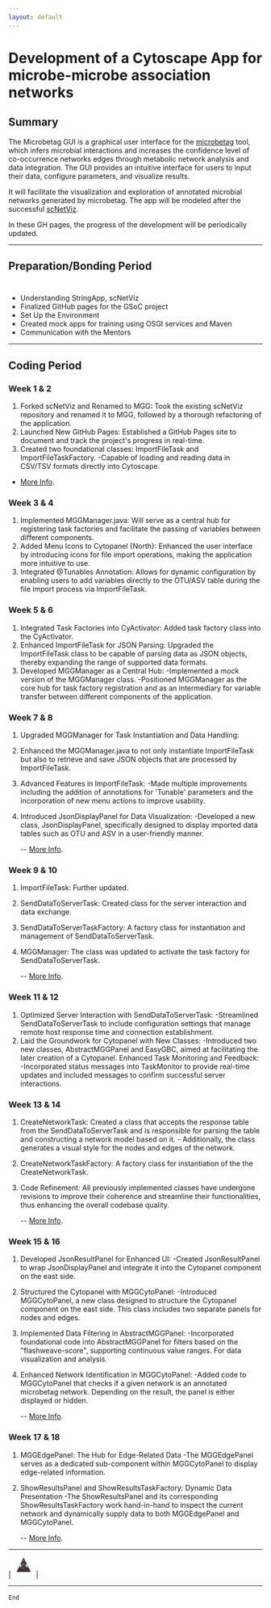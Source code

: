 ```yaml
---
layout: default
---
```


# Development of a Cytoscape App for microbe-microbe association networks                                                           


## Summary

The Microbetag GUI is a graphical user interface for the [microbetag](https://github.com/hariszaf/microbetag) tool, which infers microbial interactions and increases the confidence level of co-occurrence networks edges through metabolic network analysis and data integration. The GUI provides an intuitive interface for users to input their data, configure parameters, and visualize results.

It will facilitate the visualization and exploration of annotated microbial networks generated by microbetag. The app will be modeled after the successful [scNetViz](https://github.com/RBVI/scNetViz).

In these GH pages, the progress of the development will be periodically updated.


 * * *
 
 
 
## Preparation/Bonding Period<br><br>

* Understanding StringApp, scNetViz
* Finalized GitHub pages for the GSoC project
* Set Up the Environment
* Created mock apps for training using OSGI services and Maven
* Communication with the Mentors


* * *


## Coding Period


### Week 1 & 2

1. Forked scNetViz and Renamed to MGG: Took the existing scNetViz repository and renamed it to MGG, followed by a thorough refactoring of the application.
2. Launched New GitHub Pages: Established a GitHub Pages site to document and track the project's progress in real-time.
3. Created two foundational classes: ImportFileTask and ImportFileTaskFactory.
                         -Capable of loading and reading data in CSV/TSV formats directly into Cytoscape.
   
  - [More Info](./another-page.html).
 

### Week 3 & 4

1. Implemented MGGManager.java: Will serve as a central hub for registering task factories and facilitate the passing of variables between different components.
2. Added Menu Icons to Cytopanel {North}: Enhanced the user interface by introducing icons for file import operations, making the application more intuitive to use.
3. Integrated @Tunables Annotation: Allows for dynamic configuration by enabling users to add variables directly to the OTU/ASV table during the file import process via ImportFileTask.

### Week 5 & 6

1. Integrated Task Factories into CyActivator: Added task factory class into the CyActivator.
2. Enhanced ImportFileTask for JSON Parsing: Upgraded the ImportFileTask class to be capable of parsing data as JSON objects, thereby expanding the range of supported data formats.
3. Developed MGGManager as a Central Hub:
          -Implemented a mock version of the MGGManager class.
          -Positioned MGGManager as the core hub for task factory registration and as an intermediary for variable transfer between different components of the application.
   
### Week 7 & 8

1. Upgraded MGGManager for Task Instantiation and Data Handling:
2. Enhanced the MGGManager.java to not only instantiate ImportFileTask but also to retrieve and save JSON objects that are processed by ImportFileTask.
3. Advanced Features in ImportFileTask:
          -Made multiple improvements including the addition of annotations for 'Tunable' parameters and the incorporation of new menu actions to improve usability.
4. Introduced JsonDisplayPanel for Data Visualization:
          -Developed a new class, JsonDisplayPanel, specifically designed to display imported data tables such as OTU and ASV in a user-friendly manner.
   
   -- [More Info](./anotherpage2.html).

### Week 9 & 10

1. ImportFileTask: Further updated.
2. SendDataToServerTask: Created  class for the server interaction and data exchange.
3. SendDataToServerTaskFactory: A factory class  for  instantiation and management of SendDataToServerTask.
4. MGGManager: The class was updated to activate the task factory for SendDataToServerTask.
   
      -- [More Info](./anotherpage3.html).

### Week 11 & 12

1. Optimized Server Interaction with SendDataToServerTask:
               -Streamlined SendDataToServerTask to include configuration settings that manage remote host response time and connection establishment.
2. Laid the Groundwork for Cytopanel with New Classes:
               -Introduced two new classes, AbstractMGGPanel and EasyGBC, aimed at facilitating the later creation of a Cytopanel.
Enhanced Task Monitoring and Feedback:
               -Incorporated status messages into TaskMonitor to provide real-time updates and included messages to confirm successful server interactions.

### Week 13 & 14

1. CreateNetworkTask: Created a class that accepts the response table from the SendDataToServerTask and is responsible for parsing the table and constructing a network model based on it.
                      - Additionally, the class generates a visual style for the nodes and edges of the network.    
2. CreateNetworkTaskFactory: A factory class for instantiation of the the CreateNetworkTask.
3. Code Refinement: All previously implemented classes have undergone revisions to improve their coherence and streamline their functionalities, thus enhancing the overall codebase quality.

    -- [More Info](./anotherpage4.html).


### Week 15 & 16

1. Developed JsonResultPanel for Enhanced UI:
                    -Created JsonResultPanel to wrap JsonDisplayPanel and integrate it into the Cytopanel component on the east side. 
2. Structured the Cytopanel with MGGCytoPanel:
                    -Introduced MGGCytoPanel, a new class designed to structure the Cytopanel component on the east side. This class includes two separate panels for nodes and edges.
3. Implemented Data Filtering in AbstractMGGPanel:
                    -Incorporated foundational code into AbstractMGGPanel for filters based on the "flashweave-score", supporting continuous value ranges. For data visualization and analysis.
4. Enhanced Network Identification in MGGCytoPanel:
                    -Added code to MGGCytoPanel that checks if a given network is an annotated microbetag network. Depending on the result, the panel is either displayed or hidden.

   -- [More Info](./anotherpage5.html).

### Week 17 & 18

1. MGGEdgePanel: The Hub for Edge-Related Data
                  -The MGGEdgePanel serves as a dedicated sub-component within MGGCytoPanel to display edge-related information.  
2. ShowResultsPanel and ShowResultsTaskFactory: Dynamic Data Presentation
                   -The ShowResultsPanel and its corresponding ShowResultsTaskFactory work hand-in-hand to inspect the current network and dynamically supply data to both MGGEdgePanel and MGGCytoPanel. 


    -- [More Info](./anotherpage6.html).

   
* * *



|<img src="assets/img/triangle.png" width="50">|

* * *


```
End
```
